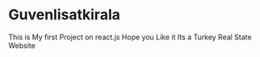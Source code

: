 # Guvenlisatkirala
This is My first Project on react.js
Hope you Like it
Its a Turkey Real State Website
